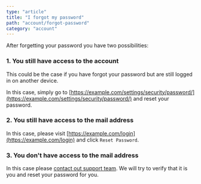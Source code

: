 ```yaml
---
type: "article"
title: "I forgot my password"
path: "account/forgot-password"
category: "account"
---
```

After forgetting your password you have two possibilities:

### 1. You still have access to the account

This could be the case if you have forgot your password but are still logged in on another device.

In this case, simply go to [https://example.com/settings/security/password/](https://example.com/settings/security/password/) and reset your password.
### 2. You still have access to the mail address

In this case, please visit [https://example.com/login](https://example.com/login) and click `Reset Password`.

### 3. You don't have access to the mail address

In this case please [contact out support team](https://example.com/support). We will try to verify that it is you and reset your password for you.